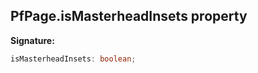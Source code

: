 ## PfPage.isMasterheadInsets property

**Signature:**

```typescript
isMasterheadInsets: boolean;
```
